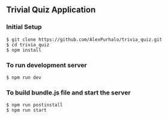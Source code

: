 ## Trivial Quiz Application

### Initial Setup
	$ git clone https://github.com/AlexPurhalo/trivia_quiz.git
	$ cd trivia_quiz
	$ npm install

### To run development server 
	$ npm run dev

### To build bundle.js file and start the server
 	$ npm run postinstall
 	$ npm run start 
